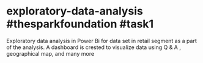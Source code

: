 # exploratory-data-analysis #thesparkfoundation #task1 
Exploratory data analysis in Power Bi for data set in retail segment as a part of the analysis. A dashboard is crested to visualize data using Q &amp; A , geographical map, and many more 
